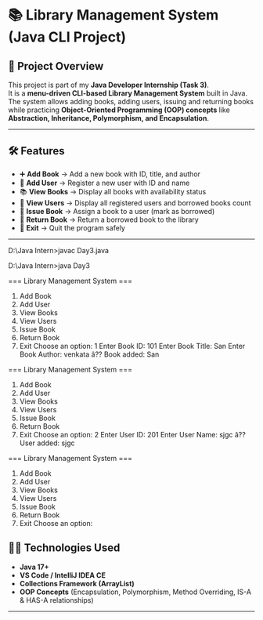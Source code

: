 # 📚 Library Management System (Java CLI Project)

## 📌 Project Overview
This project is part of my **Java Developer Internship (Task 3)**.  
It is a **menu-driven CLI-based Library Management System** built in Java.  
The system allows adding books, adding users, issuing and returning books while practicing **Object-Oriented Programming (OOP) concepts** like **Abstraction, Inheritance, Polymorphism, and Encapsulation**.

---

## 🛠️ Features
- ➕ **Add Book** → Add a new book with ID, title, and author  
- 👤 **Add User** → Register a new user with ID and name  
- 📚 **View Books** → Display all books with availability status  
- 👥 **View Users** → Display all registered users and borrowed books count  
- 📖 **Issue Book** → Assign a book to a user (mark as borrowed)  
- 🔄 **Return Book** → Return a borrowed book to the library  
- 🚪 **Exit** → Quit the program safely  

---
D:\Java Intern>javac Day3.java

D:\Java Intern>java Day3

=== Library Management System ===
1. Add Book
2. Add User
3. View Books
4. View Users
5. Issue Book
6. Return Book
7. Exit
Choose an option: 1
Enter Book ID: 101
Enter Book Title: San
Enter Book Author: venkata
â?? Book added: San

=== Library Management System ===
1. Add Book
2. Add User
3. View Books
4. View Users
5. Issue Book
6. Return Book
7. Exit
Choose an option: 2
Enter User ID: 201
Enter User Name: sjgc
â?? User added: sjgc

=== Library Management System ===
1. Add Book
2. Add User
3. View Books
4. View Users
5. Issue Book
6. Return Book
7. Exit
Choose an option:

## 🧑‍💻 Technologies Used
- **Java 17+**  
- **VS Code / IntelliJ IDEA CE**  
- **Collections Framework (ArrayList)**  
- **OOP Concepts** (Encapsulation, Polymorphism, Method Overriding, IS-A & HAS-A relationships)  

---

